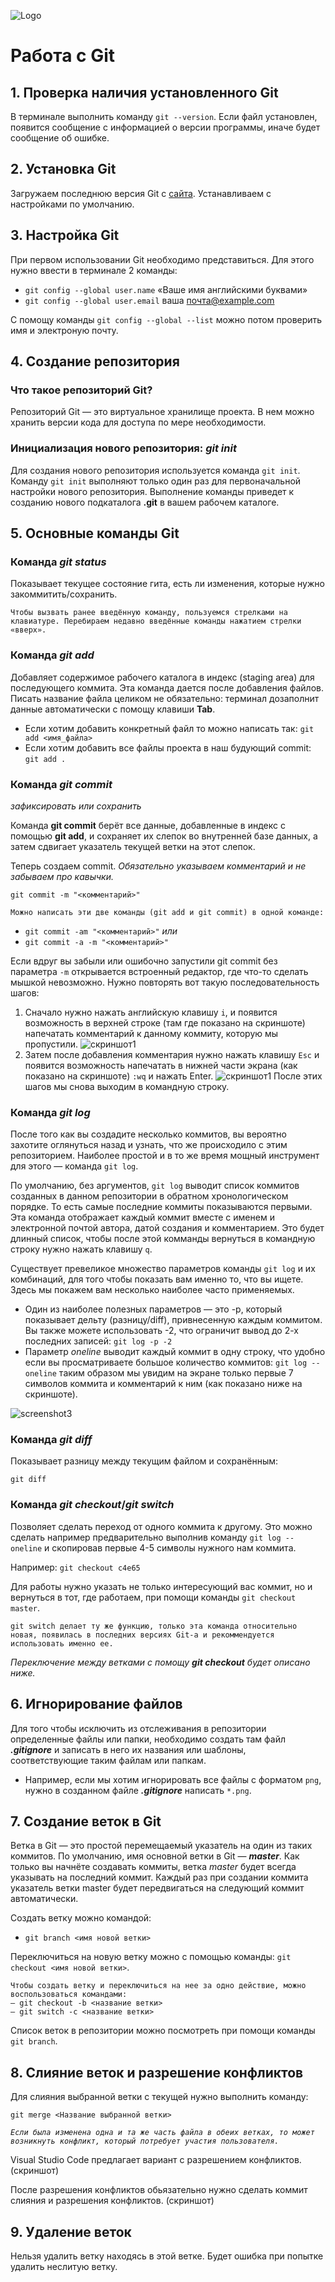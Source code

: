 ![Logo](Git-Logo-White.png)
# Работа с Git
## 1. Проверка наличия установленного Git
В терминале выполнить команду `git --version`. Если файл установлен, появится сообщение с информацией о версии программы, иначе будет сообщение об ошибке.
## 2. Установка Git
Загружаем последнюю версия Git с [сайта](https://git-scm.com/downloads). Устанавливаем с настройками по умолчанию.
## 3. Настройка Git
При первом использовании Git необходимо представиться. Для этого нужно ввести в терминале 2 команды: 

* `git config --global user.name` «Ваше имя английскими буквами»
* `git config --global user.email` ваша почта@example.com 

С помощу команды `git config --global --list` можно потом проверить имя и электроную почту.

## 4. Создание репозитория
 ### Что такое репозиторий Git?
 Репозиторий Git — это виртуальное хранилище проекта. В нем можно хранить версии кода для доступа по мере необходимости.
 ### Инициализация нового репозитория: *git init*
 Для создания нового репозитория используется команда `git init`. Команду `git init` выполняют только один раз для первоначальной настройки нового репозитория. Выполнение команды приведет к созданию нового подкаталога **.git** в вашем рабочем каталоге. 
 ## 5. Основные команды Git
 ### Команда *git status*
 Показывает текущее состояние гита, есть ли изменения, которые нужно закоммитить/сохранить.
 ```
 Чтобы вызвать ранее введённую команду, пользуемся стрелками на клавиатуре. Перебираем недавно введённые команды нажатием стрелки «вверх».
 ```
  ### Команда *git add*
  Добавляет содержимое рабочего каталога в индекс (staging area) для последующего коммита. Эта команда дается после добавления файлов. Писать название файла целиком не обязательно: терминал дозаполнит данные автоматически с помощу клавиши **Tab**.
  * Если хотим добавить конкретный файл то можно написать так: `git add <имя_файла>`
  * Если хотим добавить все файлы проекта в наш будующий commit: `git add .`

  ### Команда *git commit*
 *зафиксировать или сохранить*
 
 Команда **git commit** берёт все данные, добавленные в индекс с помощью **git add**, и сохраняет их слепок во внутренней базе данных, а затем сдвигает указатель текущей ветки на этот слепок.

 Теперь создаем commit. *Обязательно указываем комментарий и не забываем про кавычки.*

`git commit -m "<комментарий>"`

```
Можно написать эти две команды (git add и git commit) в одной команде:
```
* `git commit -аm "<комментарий>"`  *или*
* `git commit -а -m "<комментарий>"`

Если вдруг вы забыли или ошибочно запустили git commit без параметра `-m` открывается встроенный редактор, где что-то сделать мышкой невозможно. Нужно повторять вот такую последовательность шагов:

1. Сначало нужно нажать английскую клавишу `i`, и появится возможность в верхней строке (там где показано на скриншоте) напечатать комментарий к данному коммиту, которую мы пропустили. ![скриншот1](Screenshot1.png)
2. Затем после добавления комментария нужно нажать клавишу `Esc` и появится возможность напечатать в нижней части экрана (как показано на скриншоте) `:wq` и нажать Enter.
![скриншот1](Screenshot2.png)
После этих шагов мы снова выходим в командную строку.


### Команда *git log*
 После того как вы создадите несколько коммитов, вы вероятно захотите оглянуться назад и узнать, что же происходило с этим репозиторием. Наиболее простой и в то же время мощный инструмент для этого — команда `git log`.

 По умолчанию, без аргументов, `git log` выводит список коммитов созданных в данном репозитории в обратном хронологическом порядке. То есть самые последние коммиты показываются первыми. Эта команда отображает каждый коммит вместе с именем и электронной почтой автора, датой создания и комментарием. Это будет длинный список, чтобы после этой комманды вернуться в командную строку нужно нажать клавишу `q`.

 Существует превеликое множество параметров команды `git log` и их комбинаций, для того чтобы показать вам именно то, что вы ищете. Здесь мы покажем вам несколько наиболее часто применяемых.

 * Один из наиболее полезных параметров — это -p, который показывает дельту (разницу/diff), привнесенную каждым коммитом. Вы также можете использовать -2, что ограничит вывод до 2-х последних записей: `git log -p -2`
 * Параметр *oneline* выводит каждый коммит в одну строку, что удобно если вы просматриваете большое количество коммитов: `git log --oneline` таким образом мы увидим на экране только первые 7 символов коммита и комментарий к ним (как показано ниже на скриншоте).

 ![screenshot3](Screenshot3.png)

### Команда *git diff*
Показывает разницу между текущим файлом и сохранённым:

`git diff`

### Команда *git checkout*/*git switch*

Позволяет сделать переход от одного коммита к другому. Это можно сделать например предварительно выполнив команду `git log --oneline` и скопировав первые 4-5 символы нужного нам коммита. 

Например: `git checkout c4e65` 

Для работы нужно указать не только интересующий вас коммит, но и вернуться в тот, где работаем, при помощи команды `git checkout master`.

```
git switch делает ту же функцию, только эта команда относительно новая, появилась в последних версиях Git-а и рекоммендуется использовать именно ее.
```
*Переключение между ветками с помощу **git checkout** будет описано ниже.*

 ## 6. Игнорирование файлов
 Для того чтобы исключить из отслеживания в репозитории определенные файлы или папки, необходимо создать там файл ***.gitignore*** и записать в него их названия или шаблоны, соответствующие таким файлам или папкам.

 
 * Например, если мы хотим игнорировать все файлы с форматом `png`, нужно в созданном файле ***.gitignore*** написать `*.png`.

 ## 7. Создание веток в Git
Ветка в Git — это простой перемещаемый указатель на один из таких коммитов. 
По умолчанию, имя основной ветки в Git — ***master***. Как только вы начнёте создавать коммиты, ветка *master* будет всегда указывать на последний коммит. Каждый раз при создании коммита указатель ветки master будет передвигаться на следующий коммит автоматически.
 
 Создать ветку можно командой: 
 * `git branch <имя новой ветки>`

Переключиться на новую ветку можно с помощью команды: 
`git checkout <имя новой ветки>`. 
```
Чтобы создать ветку и переключиться на нее за одно действие, можно воспользоваться командами: 
— git checkout -b <название ветки>
— git switch -c <название ветки>
```
 Список веток в репозитории можно посмотреть при помощи команды `git branch`.
## 8. Слияние веток и разрешение конфликтов
Для слияния выбранной ветки с текущей нужно выполнить команду:
``` 
git merge <Название выбранной ветки>
```

*`
Если была изменена одна и та же часть файла в обеих ветках, то может возникнуть конфликт, который потребует участия пользователя.
`*

 Visual Studio Code предлагает вариант с разрешением конфликтов. (скриншот) 

После разрешения конфликтов обьязательно нужно сделать коммит слияния и разрешения конфликтов. (скриншот)


## 9. Удаление веток
Нельзя удалить ветку находясь в этой ветке.
Будет ошибка при попытке удалить неслитую ветку.
